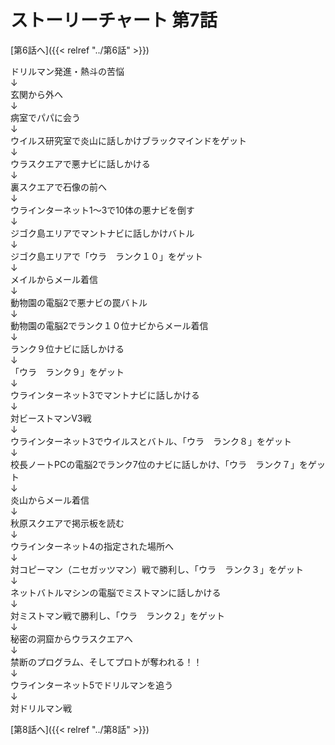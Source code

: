# ストーリーチャート 第7話
[第6話へ]({{< relref "../第6話" >}})

ドリルマン発進・熱斗の苦悩<br />
↓<br />
玄関から外へ<br />
↓<br />
病室でパパに会う<br />
↓<br />
ウイルス研究室で炎山に話しかけブラックマインドをゲット<br />
↓<br />
ウラスクエアで悪ナビに話しかける<br />
↓<br />
裏スクエアで石像の前へ<br />
↓<br />
ウラインターネット1〜3で10体の悪ナビを倒す<br />
↓<br />
ジゴク島エリアでマントナビに話しかけバトル<br />
↓<br />
ジゴク島エリアで「ウラ　ランク１０」をゲット<br />
↓<br />
メイルからメール着信<br />
↓<br />
動物園の電脳2で悪ナビの罠バトル<br />
↓<br />
動物園の電脳2でランク１０位ナビからメール着信<br />
↓<br />
ランク９位ナビに話しかける<br />
↓<br />
「ウラ　ランク９」をゲット<br />
↓<br />
ウラインターネット3でマントナビに話しかける<br />
↓<br />
対ビーストマンV3戦<br />
↓<br />
ウラインターネット3でウイルスとバトル、「ウラ　ランク８」をゲット<br />
↓<br />
校長ノートPCの電脳2でランク7位のナビに話しかけ、「ウラ　ランク７」をゲット<br />
↓<br />
炎山からメール着信<br />
↓<br />
秋原スクエアで掲示板を読む<br />
↓<br />
ウラインターネット4の指定された場所へ<br />
↓<br />
対コピーマン（ニセガッツマン）戦で勝利し、「ウラ　ランク３」をゲット<br />
↓<br />
ネットバトルマシンの電脳でミストマンに話しかける<br />
↓<br />
対ミストマン戦で勝利し、「ウラ　ランク２」をゲット<br />
↓<br />
秘密の洞窟からウラスクエアへ<br />
↓<br />
禁断のプログラム、そしてプロトが奪われる！！<br />
↓<br />
ウラインターネット5でドリルマンを追う<br />
↓<br />
対ドリルマン戦

[第8話へ]({{< relref "../第8話" >}})

